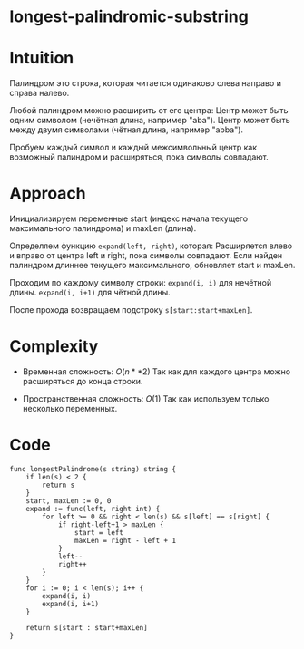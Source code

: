 # longest-palindromic-substring

# Intuition
Палиндром это строка, которая читается одинаково слева направо и справа налево. 

Любой палиндром можно расширить от его центра:
Центр может быть одним символом (нечётная длина, например "aba").
Центр может быть между двумя символами (чётная длина, например "abba").

Пробуем каждый символ и каждый межсимвольный центр как возможный палиндром и расширяться, пока символы совпадают.

# Approach
Инициализируем переменные start (индекс начала текущего максимального палиндрома) и maxLen (длина).

Определяем функцию ```expand(left, right)```, которая:
Расширяется влево и вправо от центра left и right, пока символы совпадают.
Если найден палиндром длиннее текущего максимального, обновляет start и maxLen.

Проходим по каждому символу строки:
```expand(i, i)``` для нечётной длины.
```expand(i, i+1)``` для чётной длины.

После прохода возвращаем подстроку ```s[start:start+maxLen]```.

# Complexity
- Временная сложность: $O(n**2)$
Так как для каждого центра можно расширяться до конца строки.

- Пространственная сложность: $O(1)$
Так как используем только несколько переменных.

# Code
```golang []
func longestPalindrome(s string) string {
	if len(s) < 2 {
		return s
	}
	start, maxLen := 0, 0
	expand := func(left, right int) {
		for left >= 0 && right < len(s) && s[left] == s[right] {
			if right-left+1 > maxLen {
				start = left
				maxLen = right - left + 1
			}
			left--
			right++
		}
	}
	for i := 0; i < len(s); i++ {
		expand(i, i)
		expand(i, i+1)
	}

	return s[start : start+maxLen]
}
```
